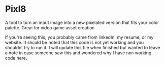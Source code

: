 # Pixl8
A tool to turn an input image into a new pixelated version that fits your color palette. Great for video game asset creation

If you're seeing this, you probably came from linkedIn, my resume, or my website. It should be noted that this code is not yet working and you shouldnt try to run it. I will update this file when finished but wanted to leave a note in case someone saw this and wondered why I have non working code here.
